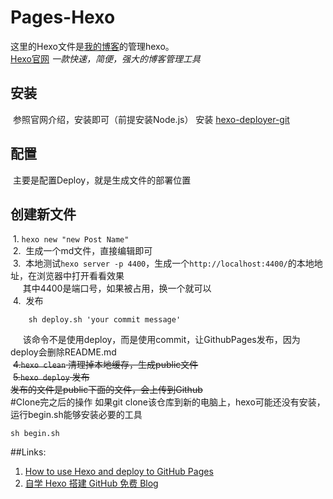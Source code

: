 # Pages-Hexo
这里的Hexo文件是[我的博客](https://github.com/momo13014/momo13014.github.io)的管理hexo。  
[Hexo官网](https://hexo.io/) *一款快速，简便，强大的博客管理工具*


## 安装 
  参照官网介绍，安装即可（前提安装Node.js）
  安装 [hexo-deployer-git](https://hexo.io/docs/deployment.html)
## 配置
  主要是配置Deploy，就是生成文件的部署位置
## 创建新文件
  1. `hexo new "new Post Name"`    
  2.  生成一个md文件，直接编辑即可        
  3.  本地测试`hexo server -p 4400`，生成一个`http://localhost:4400/`的本地地址，在浏览器中打开看看效果        
      其中4400是端口号，如果被占用，换一个就可以    
  4.  发布    
  ```
      sh deploy.sh 'your commit message'   
  ```   
         该命令不是使用deploy，而是使用commit，让GithubPages发布，因为deploy会删除README.md    
        ~~4.`hexo clean` 清理掉本地缓存，生成public文件~~    
        ~~5.`hexo deploy` 发布~~          
        ~~发布的文件是public下面的文件，会上传到Github~~         
#Clone完之后的操作
  如果git clone该仓库到新的电脑上，hexo可能还没有安装，运行begin.sh能够安装必要的工具

```
sh begin.sh
```
##Links:    
 1. [How to use Hexo and deploy to GitHub Pages](https://gist.github.com/btfak/18938572f5df000ebe06fbd1872e4e39)
 2. [自学 Hexo 搭建 GitHub 免费 Blog](https://maxchendt.github.io/Blog/20160902instHexo.html#准备开博啦)
